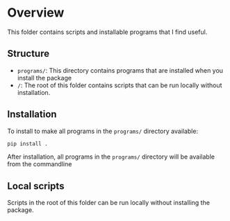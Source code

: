 # Overview

This folder contains scripts and installable programs that I find useful.

## Structure

- `programs/`: This directory contains programs that are installed when you install the package
- `/`: The root of this folder contains scripts that can be run locally without installation.

## Installation

To install to make all programs in the `programs/` directory available:

```bash
pip install .
```

After installation, all programs in the `programs/` directory will be available from the commandline

## Local scripts

Scripts in the root of this folder can be run locally without installing the package.
